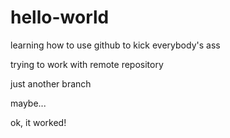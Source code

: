 # hello-world

learning how to use github to kick everybody's ass

trying to work with remote repository

just another branch

maybe...

ok, it worked!
